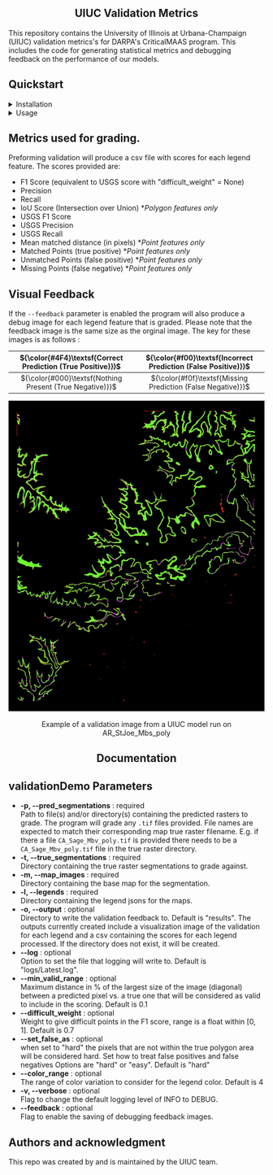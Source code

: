 ## <div align="center">UIUC Validation Metrics</div>
This repository contains the University of Illinois at Urbana-Champaign (UIUC) validation metrics's for DARPA's CriticalMAAS program. This includes the code for generating statistical metrics and debugging feedback on the performance of our models.

## Quickstart

<details>
<summary> Installation </summary>

To get started with this repo you will need to clone the repository and and install [requirements.txt](requirements.txt). We recommend using [**python>=3.10**](https://www.python.org/) and a virtual environment.

```
git clone git@github.com:DARPA-CRITICALMAAS/uiuc-validation.git
cd uiuc-validation
python3 -m venv venv
source ./venv/bin/activate
pip install -r requirements.txt
```
</details>

<details>
<summary> Usage </summary>

### CLI

Included are two demo scripts that can perform generate validation metrics on a file(s) and/or directory(s). 

* **usgsDemo.py** : Will run the orginal USGS grading algorithm on the provided data.
* **validationDemo.py** Will generate a simple F1 score and the USGS F1 Score for the provided data. 

```
# Example call to validationDemo.py
python validationDemo.py --pred_segmentations <mydata>/predictions --true_segmentations <mydata>/true_segmentations --map_images <mydata>/map_images --legends <mydata>/map_legends
```

### Python

There are three provided python methods:

* grade_point_raster : Grades a point raster against the true raster. Will provide the same score as the USGS metric.
* grade_poly_raster : Grades a poly raster against the true raster. The score returned is equivlent to running USGS score with "difficult_weight" = None
* usgs_grade_poly_raster : Grades a poly raster against the true raster. Runs an optimized version of the usgs grading metric for polygons. The score reurned is the same as the USGS metric.

</details>

## Metrics used for grading.

Preforming validation will produce a csv file with scores for each legend feature. The scores provided are:

* F1 Score (equivalent to USGS score with "difficult_weight" = None)
* Precision
* Recall
* IoU Score (Intersection over Union) **Polygon features only*
* USGS F1 Score
* USGS Precision
* USGS Recall
* Mean matched distance (in pixels) **Point features only*
* Matched Points (true positive) **Point features only*
* Unmatched Points (false positive) **Point features only*
* Missing Points (false negative) **Point features only*

## Visual Feedback

If the `--feedback` parameter is enabled the program will also produce a debug image for each legend feature that is graded. Please note that the feedback image is the same size as the orginal image. The key for these images is as follows :

| ${\color{#4F4}\textsf{Correct Prediction (True Positive)}}$ | ${\color{#f00}\textsf{Incorrect Prediction (False Positive)}}$ |
|:-:|:-:|
| ${\color{#000}\textsf{Nothing Present (True Negative)}}$ | ${\color{#f0f}\textsf{Missing Prediction (False Negative)}}$ |

![Example image of feedback for a polygon feature](img/example_poly.png)

<center>
Example of a validation image from a UIUC model run on AR_StJoe_Mbs_poly
</center>

## <div align="center">Documentation</div>
## validationDemo Parameters
* **-p, --pred_segmentations** : required<br>
    Path to file(s) and/or directory(s) containing the predicted rasters to grade. The program will grade any `.tif` files provided. File names are expected to match their corresponding map true raster filename. E.g. if there a file `CA_Sage_Mbv_poly.tif` is provided there needs to be a `CA_Sage_Mbv_poly.tif` file in the true raster directory.
* **-t, --true_segmentations** : required<br>
    Directory containing the true raster segmentations to grade against.
* **-m, --map_images** : required<br>
    Directory containing the base map for the segmentation.
* **-l, --legends** : required<br>
    Directory containing the legend jsons for the maps.
* **-o, --output** : optional<br>
    Directory to write the validation feedback to. Default is "results". The outputs currently created include a visualization image of the validation for each legend and a csv containing the scores for each legend processed. If the directory does not exist, it will be created.
* **--log** : optional<br>
    Option to set the file that logging will write to. Default is "logs/Latest.log".
* **--min_valid_range** : optional<br>
    Maximum distance in % of the largest size of the image (diagonal) between a predicted pixel vs. a true one that will be considered as valid to include in the scoring. Default is 0.1
* **--difficult_weight** : optional<br>
    Weight to give difficult points in the F1 score, range is a float within [0, 1]. Default is 0.7
* **--set_false_as** : optional<br>
    when set to "hard" the pixels that are not within the true polygon area will be considered hard. Set how to treat false positives and false negatives Options are "hard" or "easy". Default is "hard"
* **--color_range** : optional<br>
    The range of color variation to consider for the legend color. Default is 4
* **-v, --verbose** : optional<br>
    Flag to change the default logging level of INFO to DEBUG.
* **--feedback** : optional<br>
    Flag to enable the saving of debugging feedback images.

## Authors and acknowledgment
This repo was created by and is maintained by the UIUC team.
